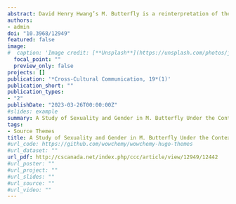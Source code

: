 ```yaml
---
abstract: David Henry Hwang’s M. Butterfly is a reinterpretation of the classic opera Madama Butterfly. He intends to expose to the readers the profound ideological imprints of racism, colonialism and patriarchy contained in Puccini’s oriental fantasy love tragedy, and to extend the discussion of such propositions as gender discrimination, racial prejudice, western misreading of the East and cultural hegemony that still exist in today’s society. This play serves as a vivid profiling of the particular historical situation suffered by Asians in the American racist environment. It is also progressive in that it challenges the stereotypes of Oriental women in Western literature. However, there is no denying that the deconstruction of colonialism and patriarchy in M. Butterfly is incomplete and inadequate. Taking a post-colonial feminist perspective as an entry point, this paper tries to analyze the orientalist colonial elements presented in M. Butterfly and focus on the sexuality and gender issues of the two main characters, Song Liling and Gallimard, hoping to help readers break out of the established framework and have a new understanding of the relationship between the West and the East, and between men and women.
authors:
- admin
doi: "10.3968/12949"
featured: false
image:
#  caption: 'Image credit: [**Unsplash**](https://unsplash.com/photos/jdD8gXaTZsc)'
  focal_point: ""
  preview_only: false
projects: []
publication: '*Cross-Cultural Communication, 19*(1)'
publication_short: ""
publication_types:
- "2"
publishDate: "2023-03-26T00:00:00Z"
#slides: example
summary: A Study of Sexuality and Gender in M. Butterfly Under the Context of Post-Colonial Feminism
tags:
- Source Themes
title: A Study of Sexuality and Gender in M. Butterfly Under the Context of Post-Colonial Feminism
#url_code: https://github.com/wowchemy/wowchemy-hugo-themes
#url_dataset: ""
url_pdf: http://cscanada.net/index.php/ccc/article/view/12949/12442
#url_poster: ""
#url_project: ""
#url_slides: ""
#url_source: ""
#url_video: ""
---
```


